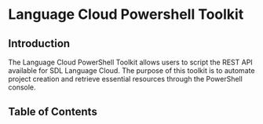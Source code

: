 # Language Cloud Powershell Toolkit
## Introduction
The Language Cloud PowerShell Toolkit allows users to script the REST API available for SDL Language Cloud. The purpose of this toolkit is to automate project creation and retrieve essential resources through the PowerShell console.

## Table of Contents